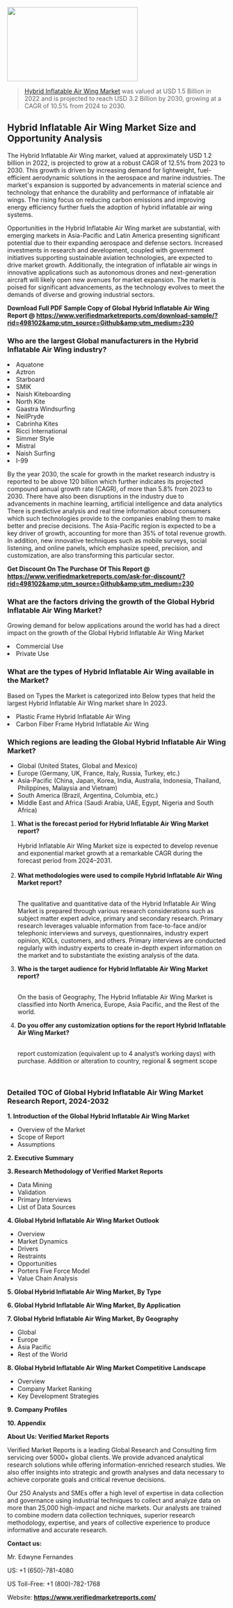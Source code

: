 <img src="https://ffe5etoiles.com/wp-content/uploads/2024/12/MST1-300x171.png" alt="" width="300" height="171" class="alignnone size-medium wp-image-20088" /><blockquote><p><p><a href="https://www.verifiedmarketreports.com/download-sample/?rid=498102&utm_source=Github&utm_medium=230" target="_blank">Hybrid Inflatable Air Wing Market</a> was valued at USD 1.5 Billion in 2022 and is projected to reach USD 3.2 Billion by 2030, growing at a CAGR of 10.5% from 2024 to 2030.</p></blockquote><p><h2>Hybrid Inflatable Air Wing Market Size and Opportunity Analysis</h2><p>The Hybrid Inflatable Air Wing market, valued at approximately USD 1.2 billion in 2022, is projected to grow at a robust CAGR of 12.5% from 2023 to 2030. This growth is driven by increasing demand for lightweight, fuel-efficient aerodynamic solutions in the aerospace and marine industries. The market's expansion is supported by advancements in material science and technology that enhance the durability and performance of inflatable air wings. The rising focus on reducing carbon emissions and improving energy efficiency further fuels the adoption of hybrid inflatable air wing systems.</p><p>Opportunities in the Hybrid Inflatable Air Wing market are substantial, with emerging markets in Asia-Pacific and Latin America presenting significant potential due to their expanding aerospace and defense sectors. Increased investments in research and development, coupled with government initiatives supporting sustainable aviation technologies, are expected to drive market growth. Additionally, the integration of inflatable air wings in innovative applications such as autonomous drones and next-generation aircraft will likely open new avenues for market expansion. The market is poised for significant advancements, as the technology evolves to meet the demands of diverse and growing industrial sectors.</p></p><p class=""><strong>Download Full PDF Sample Copy of Global Hybrid Inflatable Air Wing Report @ <a href="https://www.verifiedmarketreports.com/download-sample/?rid=498102&amp;utm_source=Github&amp;utm_medium=230" target="_blank">https://www.verifiedmarketreports.com/download-sample/?rid=498102&amp;utm_source=Github&amp;utm_medium=230</a></strong></p><h3 id="" class="">Who are the largest Global manufacturers in the Hybrid Inflatable Air Wing industry?</h3><p><li>Aquatone</li><li> Aztron</li><li> Starboard</li><li> SMIK</li><li> Naish Kiteboarding</li><li> North Kite</li><li> Gaastra Windsurfing</li><li> NeilPryde</li><li> Cabrinha Kites</li><li> Ricci International</li><li> Simmer Style</li><li> Mistral</li><li> Naish Surfing</li><li> I-99</li></p><div class=""><div class="" dir="" data-message-author-role="" data-message-id="" data-message-model-slug=""><div class=""><div class=""><div class=""><div class="" dir="" data-message-author-role="" data-message-id="" data-message-model-slug=""><div class=""><div class=""><p>By the year 2030, the scale for growth in the market research industry is reported to be above 120 billion which further indicates its projected compound annual growth rate (CAGR), of more than 5.8% from 2023 to 2030. There have also been disruptions in the industry due to advancements in machine learning, artificial intelligence and data analytics There is predictive analysis and real time information about consumers which such technologies provide to the companies enabling them to make better and precise decisions. The Asia-Pacific region is expected to be a key driver of growth, accounting for more than 35% of total revenue growth. In addition, new innovative techniques such as mobile surveys, social listening, and online panels, which emphasize speed, precision, and customization, are also transforming this particular sector.</p><p><strong>Get Discount On The Purchase Of This Report @&nbsp; <a href="https://www.verifiedmarketreports.com/ask-for-discount/?rid=498102&amp;utm_source=Github&amp;utm_medium=230" target="_blank">https://www.verifiedmarketreports.com/ask-for-discount/?rid=498102&amp;utm_source=Github&amp;utm_medium=230</a></strong></p></div></div></div></div></div></div></div></div><h3 id="" class="">What are the factors driving the growth of the Global Hybrid Inflatable Air Wing Market?</h3><p id="" class="">Growing demand for below applications around the world has had a direct impact on the growth of the Global Hybrid Inflatable Air Wing Market</p><p id="" class=""><li>Commercial Use</li><li> Private Use</li></p><h3 id="" class="">What are the types of Hybrid Inflatable Air Wing available in the Market?</h3><p id="" class="">Based on Types the Market is categorized into Below types that held the largest Hybrid Inflatable Air Wing market share In 2023.</p><p id="" class=""><li>Plastic Frame Hybrid Inflatable Air Wing</li><li> Carbon Fiber Frame Hybrid Inflatable Air Wing</li></p><h3 id="" class="">Which regions are leading the Global Hybrid Inflatable Air Wing Market?</h3><ul><li>Global (United States, Global and Mexico)</li><li>Europe (Germany, UK, France, Italy, Russia, Turkey, etc.)</li><li>Asia-Pacific (China, Japan, Korea, India, Australia, Indonesia, Thailand, Philippines, Malaysia and Vietnam)</li><li>South America (Brazil, Argentina, Columbia, etc.)</li><li>Middle East and Africa (Saudi Arabia, UAE, Egypt, Nigeria and South Africa)</li></ul><p><ol><li><strong>What is the forecast period for Hybrid Inflatable Air Wing Market report?<br /></strong><br /><span data-sheets-root="1" data-sheets-value="{&quot;1&quot;:2,&quot;2&quot;:&quot;XXXX size is expected to develop revenue and exponential market growth at a remarkable CAGR during the forecast period from 2024&ndash;2030.&quot;}" data-sheets-userformat="{&quot;2&quot;:12674,&quot;4&quot;:{&quot;1&quot;:2,&quot;2&quot;:16776960},&quot;10&quot;:2,&quot;11&quot;:0,&quot;15&quot;:&quot;Arial&quot;,&quot;16&quot;:12}">Hybrid Inflatable Air Wing Market size is expected to develop revenue and exponential market growth at a remarkable CAGR during the forecast period from 2024&ndash;2031.</span><br /><br /></li><li><strong>What methodologies were used to compile Hybrid Inflatable Air Wing Market report?<br /><br /></strong><p>The qualitative and quantitative data of the&nbsp;Hybrid Inflatable Air Wing Market is prepared through various research considerations such as subject matter expert advice, primary and secondary research. Primary research leverages valuable information from face-to-face and/or telephonic interviews and surveys, questionnaires, industry expert opinion, KOLs, customers, and others. Primary interviews are conducted regularly with industry experts to create in-depth expert information on the market and to substantiate the existing analysis of the data.&nbsp;</p></li><li><strong>Who is the target audience for Hybrid Inflatable Air Wing Market report?<br /><br /></strong><p>On the basis of Geography, The&nbsp;Hybrid Inflatable Air Wing Market is classified into North America, Europe, Asia Pacific, and the Rest of the world.</p></li><li><strong>Do you offer any customization options for the report Hybrid Inflatable Air Wing Market?<br /><br /></strong><p>report customization (equivalent up to 4 analyst&rsquo;s working days) with purchase. Addition or alteration to country, regional &amp; segment scope</p><p>&nbsp;</p></li></ol></p><h3 id="" class="">Detailed TOC of Global Hybrid Inflatable Air Wing Market Research Report, 2024-2032</h3><p id="" class=""><strong>1. Introduction of the Global Hybrid Inflatable Air Wing Market</strong></p><ul><li>Overview of the Market</li><li>Scope of Report</li><li>Assumptions</li></ul><p id="" class=""><strong>2. Executive Summary</strong></p><p id="" class=""><strong>3. Research Methodology of&nbsp;Verified Market Reports</strong></p><ul><li>Data Mining</li><li>Validation</li><li>Primary Interviews</li><li>List of Data Sources</li></ul><p id="" class=""><strong>4. Global Hybrid Inflatable Air Wing Market Outlook</strong></p><ul><li>Overview</li><li>Market Dynamics</li><li>Drivers</li><li>Restraints</li><li>Opportunities</li><li>Porters Five Force Model</li><li>Value Chain Analysis</li></ul><p id="" class=""><strong>5. Global Hybrid Inflatable Air Wing Market, By&nbsp;Type</strong></p><p id="" class=""><strong>6. Global Hybrid Inflatable Air Wing Market, By Application</strong></p><p id="" class=""><strong>7. Global Hybrid Inflatable Air Wing Market, By Geography</strong></p><ul><li>Global</li><li>Europe</li><li>Asia Pacific</li><li>Rest of the World</li></ul><p id="" class=""><strong>8. Global Hybrid Inflatable Air Wing Market Competitive Landscape</strong></p><ul><li>Overview</li><li>Company Market Ranking</li><li>Key Development Strategies</li></ul><p id="" class=""><strong>9. Company Profiles</strong></p><p id="" class=""><strong>10. Appendix</strong></p><p id="" class=""><strong>About Us: Verified Market Reports</strong></p><p id="" class="">Verified Market Reports is a leading Global Research and Consulting firm servicing over 5000+ global clients. We provide advanced analytical research solutions while offering information-enriched research studies. We also offer insights into strategic and growth analyses and data necessary to achieve corporate goals and critical revenue decisions.</p><p id="" class="">Our 250 Analysts and SMEs offer a high level of expertise in data collection and governance using industrial techniques to collect and analyze data on more than 25,000 high-impact and niche markets. Our analysts are trained to combine modern data collection techniques, superior research methodology, expertise, and years of collective experience to produce informative and accurate research.</p><p id="" class=""><strong>Contact us:</strong></p><p id="" class="">Mr. Edwyne Fernandes</p><p id="" class="">US: +1 (650)-781-4080</p><p id="" class="">US Toll-Free: +1 (800)-782-1768</p><p id="" class="">Website: <a target="" data-test-app-aware-link=""><strong>https://www.verifiedmarketreports.com/</strong></a></p>
